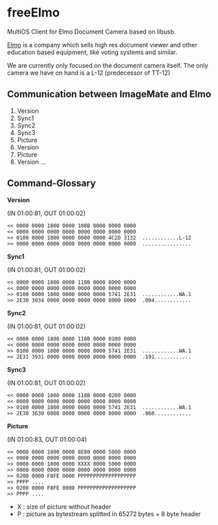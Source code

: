 freeElmo
========

MultiOS Client for Elmo Document Camera based on libusb.

[Elmo](http://www.elmo-germany.de) is a company which sells high res document viewer 
and other education based equipment, like voting systems and similar.

We are currently only focused on the document camera itself.
The only camera we have on hand is a L-12 (predecessor of TT-12)



Communication between ImageMate and Elmo
----------------------------------------

1. Version
2. Sync1
3. Sync2
4. Sync3
5. Picture
6. Version
7. Picture
8. Version
...

Command-Glossary
----------------

**Version**

(IN 01:00:81, OUT 01:00:02)

    << 0000 0000 1800 0000 108B 0000 0000 0000 
    << 0000 0000 0000 0000 0000 0000 0000 0000
    >> 0100 0000 1800 0000 0000 0000 4C2D 3132  ............L-12
    >> 0000 0000 0000 0000 0000 0000 0000 0000  ................

**Sync1**

(IN 01:00:81, OUT 01:00:02)

    << 0000 0000 1800 0000 118B 0000 0000 0000
    << 0000 0000 0000 0000 0000 0000 0000 0000
    >> 0100 0000 1800 0000 0000 0000 5741 2E31  ............WA.1
    >> 2E30 3034 0000 0000 0000 0000 0000 0000  .004............

**Sync2**

(IN 01:00:81, OUT 01:00:02)

    << 0000 0000 1800 0000 118B 0000 0100 0000                                       
    << 0000 0000 0000 0000 0000 0000 0000 0000
    >> 0100 0000 1800 0000 0000 0000 5741 2E31  ............WA.1                     
    >> 2E31 3931 0000 0000 0000 0000 0000 0000  .191............

**Sync3**

(IN 01:00:81, OUT 01:00:02)

    << 0000 0000 1800 0000 118B 0000 0200 0000                                       
    << 0000 0000 0000 0000 0000 0000 0000 0000                                       
    >> 0100 0000 1800 0000 0000 0000 5741 2E31  ............WA.1
    >> 2E30 3630 0000 0000 0000 0000 0000 0000  .060............

**Picture**

(IN 01:00:83, OUT 01:00:04)

    << 0000 0000 1800 0000 8E80 0000 5000 0000 
    << 0000 0000 0000 0000 0000 0000 0000 0000
    >> 0000 0000 1800 0000 XXXX 0000 5000 0000 
    >> 0000 0000 0000 0000 0000 0000 0000 0000 
    >> 0200 0000 F8FE 0000 PPPPPPPPPPPPPPPPPPP
    >> PPPP ....
    >> 0200 0000 F8FE 0000 PPPPPPPPPPPPPPPPPPP
    >> PPPP ....

* X : size of picture without header
* P : picture as bytestream splitted in 65272 bytes + 8 byte header
